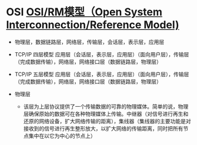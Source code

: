 # OSI [OSI/RM模型（Open System Interconnection/Reference Model)](https://mp.weixin.qq.com/s?__biz=MzUyNjQxNjYyMg==&mid=2247490564&idx=1&sn=c93b8986ddf88a33362bc3a953bf7eb9&chksm=fa0e7385cd79fa936e1277b7bb74276ea552f6095744a06d787a9bc496babe4eac8434e27ed3&scene=21#wechat_redirect)

- 物理层，数据链路层，网络层，传输层，会话层，表示层，应用层

- TCP/IP 四层模型  应用层（会话层，表示层，应用层）（面向用户层），传输层（完成数据传输），网络层，网络接口层（数据链路层，物理层）
- TCP/IP 五层模型  应用层（会话层，表示层，应用层）（面向用户层），传输层（完成数据传输），网络层，网络接口层（数据链路层，物理层）
- 物理层
  - 该层为上层协议提供了一个传输数据的可靠的物理媒体。简单的说，物理层确保原始的数据可在各种物理媒体上传输。中继器（对信号进行再生和还原的网络设备，扩大网络传输的距离），集线器（集线器的主要功能是对接收到的信号进行再生整形放大，以扩大网络的传输距离，同时把所有节点集中在以它为中心的节点上）
